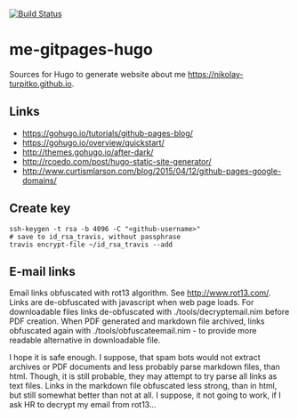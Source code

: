 [![Build Status](https://travis-ci.org/nikolay-turpitko/me-gitpages-hugo.svg?branch=master)](https://travis-ci.org/nikolay-turpitko/me-gitpages-hugo)

# me-gitpages-hugo

Sources for Hugo to generate website about me https://nikolay-turpitko.github.io.

## Links

- https://gohugo.io/tutorials/github-pages-blog/
- https://gohugo.io/overview/quickstart/
- http://themes.gohugo.io/after-dark/
- http://rcoedo.com/post/hugo-static-site-generator/
- http://www.curtismlarson.com/blog/2015/04/12/github-pages-google-domains/

## Create key

```
ssh-keygen -t rsa -b 4096 -C "<github-username>"
# save to id_rsa_travis, without passphrase
travis encrypt-file ~/id_rsa_travis --add
```

## E-mail links

Email links obfuscated with rot13 algorithm. See http://www.rot13.com/.
Links are de-obfuscated with javascript when web page loads.
For downloadable files links de-obfuscated with ./tools/decryptemail.nim
before PDF creation. When PDF generated and markdown file archived, links
obfuscated again with ./tools/obfuscateemail.nim - to provide more readable
alternative in downloadable file.

I hope it is safe enough. I suppose, that spam bots would not extract archives
or PDF documents and less probably parse markdown files, than html. Though, it
is still probable, they may attempt to try parse all links as text files. Links
in the markdown file obfuscated less strong, than in html, but still somewhat
better than not at all. I suppose, it not going to work, if I ask HR to decrypt
my email from rot13...
